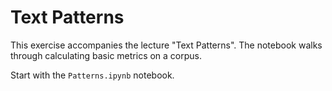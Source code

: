 # Text Patterns

This exercise accompanies the lecture "Text Patterns". The notebook
walks through calculating basic metrics on a corpus. 

Start with the `Patterns.ipynb` notebook. 

